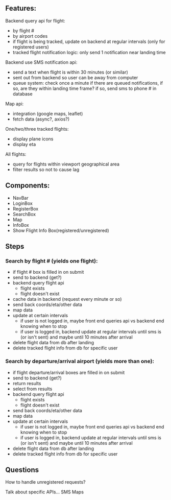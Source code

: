 ## Features:
Backend query api for flight:
  - by flight #
  - by airport codes
  - if flight is being tracked, update on backend at regular intervals (only for registered users)
  - tracked flight notification logic: only send 1 notification near landing time

Backend use SMS notification api:
  - send a text when flight is within 30 minutes (or similar)
  - sent out from backend so user can be away from computer
  - queue system: check once a minute if there are queued notifications, if so, are they within landing time frame? if so, send sms to phone # in database

Map api:
  - integration (google maps, leaflet)
  - fetch data (async?, axios?)

One/two/three tracked flights:
  - display plane icons
  - display eta

All flights:
  - query for flights within viewport geographical area
  - filter results so not to cause lag



## Components:
- NavBar
- LoginBox
- RegisterBox
- SearchBox
- Map
- InfoBox
- Show Flight Info Box(registered/unregistered)


## Steps

### Search by flight # (yields one flight):
- if flight # box is filled in on submit
- send to backend (get?)
- backend query flight api
  - flight exists
  - flight doesn't exist
- cache data in backend (request every minute or so)
- send back coords/eta/other data
- map data
- update at certain intervals
  - if user is not logged in, maybe front end queries api vs backend end knowing when to stop
  - if user is logged in, backend update at regular intervals until sms is (or isn't sent) and maybe until 10 minutes after arrival
- delete flight data from db after landing
- delete tracked flight info from db for specific user

### Search by departure/arrival airport (yields more than one):
- if flight departure/arrival boxes are filled in on submit
- send to backend (get?)
- return results
- select from results
- backend query flight api
  - flight exists
  - flight doesn't exist
- send back coords/eta/other data
- map data
- update at certain intervals 
  - if user is not logged in, maybe front end queries api vs backend end knowing when to stop
  - if user is logged in, backend update at regular intervals until sms is (or isn't sent) and maybe until 10 minutes after arrival
- delete flight data from db after landing
- delete tracked flight info from db for specific user

## Questions
How to handle unregistered requests?

Talk about specific APIs...
SMS
Maps